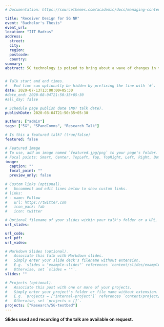 ```yaml
---
# Documentation: https://sourcethemes.com/academic/docs/managing-content/

title: "Receiver Design for 5G NR"
event: "Bachelor's Thesis"
event_url:
location: "IIT Madras"
address: 
  street: 
  city: 
  region:
  postcode:
  country: 
summary: 
abstract: 5G technology is poised to bring about a wave of changes in the near future. An integral step in the process of developing 5G systems is performing extensive simulations to verify the efficacy of algorithms before they are implemented on hardware. This talk presents the theoretical framework and design parameters associated with the simulation of an end to end communication system adhering to 5G NR specifications. Particular emphasis is laid on the examination of several channel estimation and equalization techniques which provide adequate performance- measured using bit error rate at a given signal to noise ratio- in the case of a multipath fading channel. In this talk, only results for 64 QAM data with a code rate of 873/1024 in the single user, SISO case are discussed. Further, only single symbol DMRS of configuration type 1 is used. Several important directions of future work are also highlighted.  


# Talk start and end times.
#   End time can optionally be hidden by prefixing the line with `#`.
date: 2020-07-13T13:00:00+05:30
#date_end: 2020-08-04T21:50:35+05:30
#all_day: false

# Schedule page publish date (NOT talk date).
publishDate: 2020-08-04T21:50:35+05:30

authors: ["admin"]
tags: ["5G", "SPandComms", "Research Talk"]

# Is this a featured talk? (true/false)
featured: false

# Featured image
# To use, add an image named `featured.jpg/png` to your page's folder. 
# Focal points: Smart, Center, TopLeft, Top, TopRight, Left, Right, BottomLeft, Bottom, BottomRight.
image:
  caption: ""
  focal_point: ""
  preview_only: false

# Custom links (optional).
#   Uncomment and edit lines below to show custom links.
# links:
# - name: Follow
#   url: https://twitter.com
#   icon_pack: fab
#   icon: twitter

# Optional filename of your slides within your talk's folder or a URL.
url_slides:

url_code:
url_pdf:
url_video:

# Markdown Slides (optional).
#   Associate this talk with Markdown slides.
#   Simply enter your slide deck's filename without extension.
#   E.g. `slides = "example-slides"` references `content/slides/example-slides.md`.
#   Otherwise, set `slides = ""`.
slides: ""

# Projects (optional).
#   Associate this post with one or more of your projects.
#   Simply enter your project's folder or file name without extension.
#   E.g. `projects = ["internal-project"]` references `content/project/deep-learning/index.md`.
#   Otherwise, set `projects = []`.
projects: ["Research/5G-testbed"]
---
```


__Slides used and recording of the talk are available on request.__